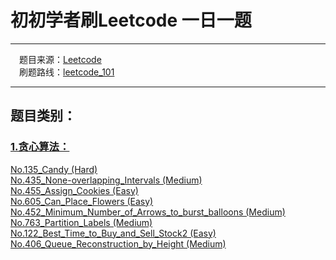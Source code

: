 # 初初学者刷Leetcode 一日一题

---

&emsp;题目来源：[Leetcode](https://leetcode-cn.com/)   
&emsp;刷题路线：[leetcode_101](https://github.com/changgyhub/leetcode_101)

---

## 题目类别：
### [1.贪心算法：](https://github.com/mengxianghan123/leetcode/tree/master/Greedy%20Algorithm)  
[No.135_Candy (Hard)](https://github.com/mengxianghan123/leetcode/tree/master/Greedy%20Algorithm/No.135_Candy)  
[No.435_None-overlapping_Intervals (Medium)](https://github.com/mengxianghan123/leetcode/tree/master/Greedy%20Algorithm/No.435_None-overlapping_Intervals)  
[No.455_Assign_Cookies (Easy)](https://github.com/mengxianghan123/leetcode/tree/master/Greedy%20Algorithm/No.455_Assign_Cookies)  
[No.605_Can_Place_Flowers (Easy)](https://github.com/mengxianghan123/leetcode/tree/master/Greedy%20Algorithm/No.605_Can_Place_Flowers)  
[No.452_Minimum_Number_of_Arrows_to_burst_balloons (Medium)](https://github.com/mengxianghan123/leetcode/tree/master/Greedy%20Algorithm/No.452_Minimum_Number_of_Arrows_to_burst_balloons)  
[No.763_Partition_Labels (Medium)](https://github.com/mengxianghan123/leetcode/tree/master/Greedy%20Algorithm/No.763_Partition_Labels)  
[No.122_Best_Time_to_Buy_and_Sell_Stock2 (Easy)](https://github.com/mengxianghan123/leetcode/tree/master/Greedy%20Algorithm/No.122_Best_Time_to_Buy_and_Sell_Stock2)  
[No.406_Queue_Reconstruction_by_Height (Medium)](https://github.com/mengxianghan123/leetcode/tree/master/Greedy%20Algorithm/No.406_Queue_Reconstruction_by_Height)